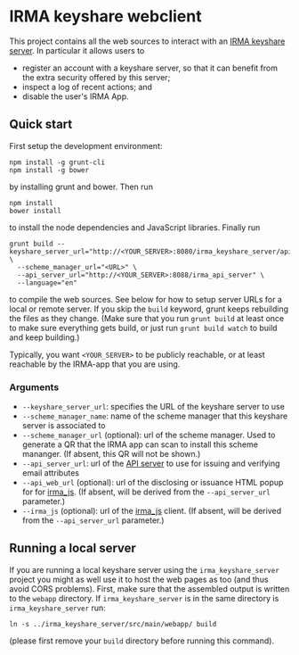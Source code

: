 IRMA keyshare webclient
======================

This project contains all the web sources to interact with an [IRMA keyshare server](https://github.com/privacybydesign/irma_keyshare_server). In particular it allows users to

 * register an account with a keyshare server, so that it can benefit from the extra security offered by this server;
 * inspect a log of recent actions; and
 * disable the user's IRMA App.

## Quick start

First setup the development environment:

    npm install -g grunt-cli
    npm install -g bower

by installing grunt and bower. Then run

    npm install
    bower install

to install the node dependencies and JavaScript libraries. Finally run

    grunt build --keyshare_server_url="http://<YOUR_SERVER>:8080/irma_keyshare_server/api/v1" \
      --scheme_manager_url="<URL>" \
      --api_server_url="http://<YOUR_SERVER>:8088/irma_api_server" \
      --language="en"

to compile the web sources. See below for how to setup server URLs for a local or remote server. If you skip the `build` keyword, grunt keeps rebuilding the files as they change. (Make sure that you run `grunt build` at least once to make sure everything gets build, or just run `grunt build watch` to build and keep building.)

Typically, you want `<YOUR_SERVER>` to be publicly reachable, or at least reachable by the IRMA-app that you are using.

### Arguments

 * `--keyshare_server_url`: specifies the URL of the keyshare server to use
 * `--scheme_manager_name`: name of the scheme manager that this keyshare server is associated to
 * `--scheme_manager_url` (optional): url of the scheme manager. Used to generate a QR that the IRMA app can scan to install this scheme mananger. (If absent, this QR will not be shown.)
 * `--api_server_url`: url of the [API server](https://github.com/privacybydesign/irma_api_server) to use for issuing and verifying email attributes
 * `--api_web_url` (optional): url of the disclosing or issuance HTML popup for for [irma_js](https://github.com/privacybydesign/irma_js). (If absent, will be derived from the `--api_server_url` parameter.)
 * `--irma_js` (optional): url of the [irma_js](https://github.com/privacybydesign/irma_js) client. (If absent, will be derived from the `--api_server_url` parameter.)

## Running a local server

If you are running a local keyshare server using the `irma_keyshare_server` project you might as well use it to host the web pages as too (and thus avoid CORS problems). First, make sure that the assembled output is written to the `webapp` directory. If `irma_keyshare_server` is in the same directory is `irma_keyshare_server` run:

    ln -s ../irma_keyshare_server/src/main/webapp/ build

(please first remove your `build` directory before running this command).
